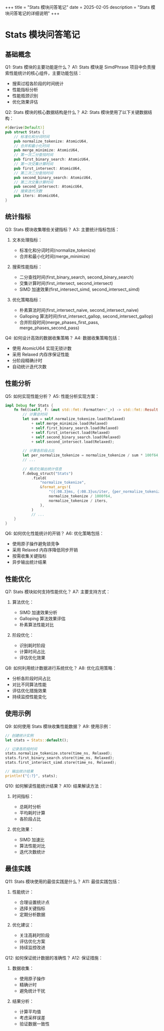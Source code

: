 +++
title = "Stats 模块问答笔记"
date = 2025-02-05
description = "Stats 模块问答笔记的详细说明"
+++

# Stats 模块问答笔记

## 基础概念

Q1: Stats 模块的主要功能是什么？
A1: Stats 模块是 SimdPhrase 项目中负责搜索性能统计的核心组件，主要功能包括：
- 搜索过程各阶段的时间统计
- 性能指标分析
- 性能瓶颈识别
- 优化效果评估

Q2: Stats 模块的核心数据结构是什么？
A2: Stats 模块使用了以下关键数据结构：
```rust
#[derive(Default)]
pub struct Stats {
    // 标准化和分词时间
    pub normalize_tokenize: AtomicU64,
    // 合并和最小化时间
    pub merge_minimize: AtomicU64,
    // 第一次二分查找时间
    pub first_binary_search: AtomicU64,
    // 第一次交集计算时间
    pub first_intersect: AtomicU64,
    // 第二次二分查找时间
    pub second_binary_search: AtomicU64,
    // 第二次交集计算时间
    pub second_intersect: AtomicU64,
    // 搜索迭代次数
    pub iters: AtomicU64,
}
```

## 统计指标

Q3: Stats 模块收集哪些关键指标？
A3: 主要统计指标包括：
1. 文本处理指标：
   - 标准化和分词时间(normalize_tokenize)
   - 合并和最小化时间(merge_minimize)

2. 搜索性能指标：
   - 二分查找时间(first_binary_search, second_binary_search)
   - 交集计算时间(first_intersect, second_intersect)
   - SIMD 加速效果(first_intersect_simd, second_intersect_simd)

3. 优化策略指标：
   - 朴素算法时间(first_intersect_naive, second_intersect_naive)
   - Galloping 算法时间(first_intersect_gallop, second_intersect_gallop)
   - 合并阶段时间(merge_phases_first_pass, merge_phases_second_pass)

Q4: 如何设计高效的数据收集策略？
A4: 数据收集策略包括：
- 使用 AtomicU64 实现无锁计数
- 采用 Relaxed 内存序保证性能
- 分阶段精确计时
- 自动统计迭代次数

## 性能分析

Q5: 如何实现性能分析？
A5: 性能分析实现方案：
```rust
impl Debug for Stats {
    fn fmt(&self, f: &mut std::fmt::Formatter<'_>) -> std::fmt::Result {
        // 计算总时间
        let sum = self.normalize_tokenize.load(Relaxed)
            + self.merge_minimize.load(Relaxed)
            + self.first_binary_search.load(Relaxed)
            + self.first_intersect.load(Relaxed)
            + self.second_binary_search.load(Relaxed)
            + self.second_intersect.load(Relaxed);
            
        // 计算各阶段占比
        let per_normalize_tokenize = normalize_tokenize / sum * 100f64;
        // ...
        
        // 格式化输出统计信息
        f.debug_struct("Stats")
            .field(
                "normalize_tokenize",
                &format_args!(
                    "({:08.3}ms, {:08.3}us/iter, {per_normalize_tokenize:06.3}%)",
                    normalize_tokenize / 1000f64,
                    normalize_tokenize / iters,
                ),
            )
            // ...
    }
}
```

Q6: 如何优化性能统计的开销？
A6: 优化策略包括：
- 使用原子操作避免锁竞争
- 采用 Relaxed 内存序降低同步开销
- 按需收集关键指标
- 异步输出统计结果

## 性能优化

Q7: Stats 模块如何支持性能优化？
A7: 主要支持方式：
1. 算法优化：
   - SIMD 加速效果分析
   - Galloping 算法效果评估
   - 朴素算法性能对比

2. 阶段优化：
   - 识别耗时阶段
   - 计算时间占比
   - 评估优化效果

Q8: 如何利用统计数据进行系统优化？
A8: 优化应用策略：
- 分析各阶段时间占比
- 对比不同算法性能
- 评估优化措施效果
- 持续监控性能变化

## 使用示例

Q9: 如何使用 Stats 模块收集性能数据？
A9: 使用示例：
```rust
// 创建统计实例
let stats = Stats::default();

// 记录各阶段时间
stats.normalize_tokenize.store(time_ns, Relaxed);
stats.first_binary_search.store(time_ns, Relaxed);
stats.first_intersect_simd.store(time_ns, Relaxed);

// 输出统计结果
println!("{:?}", stats);
```

Q10: 如何解读性能统计结果？
A10: 结果解读方法：
1. 时间指标：
   - 总耗时分析
   - 平均耗时计算
   - 各阶段占比

2. 优化效果：
   - SIMD 加速比
   - 算法性能对比
   - 迭代次数统计

## 最佳实践

Q11: Stats 模块使用的最佳实践是什么？
A11: 最佳实践包括：
1. 性能统计：
   - 合理设置统计点
   - 选择关键指标
   - 定期分析数据

2. 优化建议：
   - 关注高耗时阶段
   - 评估优化方案
   - 持续监控改进

Q12: 如何保证统计数据的准确性？
A12: 保证措施：
1. 数据收集：
   - 使用原子操作
   - 精确计时
   - 避免统计干扰

2. 结果分析：
   - 计算平均值
   - 考虑采样误差
   - 验证数据一致性